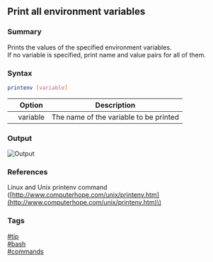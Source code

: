 ## Print all environment variables

### Summary
Prints the values of the specified environment variables.   
If no variable is specified, print name and value pairs for all of them.

### Syntax
```bash
printenv [variable]
```

|       | Option   | Description                            |
| :---: | -------- | -------------------------------------- |
|       | variable | The name of the variable to be printed |

### Output
![Output](https://cloud.githubusercontent.com/assets/19519411/17900849/8645c344-6926-11e6-9d36-3b30bd55896a.png)

### References
Linux and Unix printenv command \([http://www.computerhope.com/unix/printenv.htm](http://www.computerhope.com/unix/printenv.htm)\)

### Tags
[#tip](../../tips.md)  
[#bash](../bash.md)  
[#commands](commands.md)